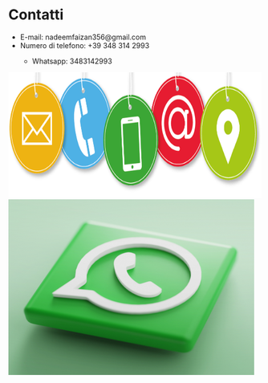 <!DOCTYPE html>
<html> 
  <head>
  <meta charset="utf-8">
  <meta name="viewport" content="width=device-width">
  <link href="styles.css" rel="stylesheet" type="text/css" />
  </head>
  <body>
  <h1> Contatti </h1>
    <p> <ul>
      <li> E-mail: nadeemfaizan356@gmail.com </li> 
      <li> Numero di telefono: +39 348 314 2993 </li>
     <ul> <li> Whatsapp: 3483142993 </li> </ul>
    </ul> 
  </p>
    <img src="https://github.com/faizan-nd/faizan-nd.github.io/blob/main/contatti.png"  height="250" widht="500">
    <img src="https://github.com/faizan-nd/faizan-nd.github.io/blob/main/contatti-whatsapp-trevi-696x696.png" height="350" width="490">
  </body>
  </html>
